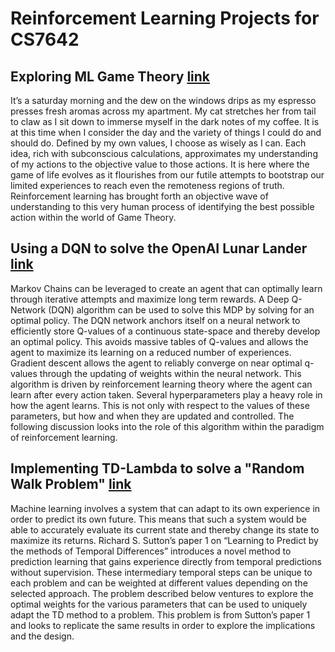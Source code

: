 # Reinforcement Learning Projects for CS7642

## Exploring ML Game Theory [link](https://github.com/andmenendez/Reinforcement-Learning-Projects/blob/main/AMMProject3CS7642.pdf)
It’s a saturday morning and the dew on the windows drips as my espresso presses fresh aromas across my apartment. My cat stretches her from tail to claw as I sit down to immerse myself in the dark notes of my coffee. It is at this time when I consider the day and the variety of things I could do and should do. Defined by my own values, I choose as wisely as I can. Each idea, rich with subconscious calculations, approximates my understanding of my actions to the objective value to those actions. It is here where the game of life evolves as it flourishes from our futile attempts to bootstrap our limited experiences to reach even the remoteness regions of truth. Reinforcement learning has brought forth an objective wave of understanding to this very human process of identifying the best possible action within the world of Game Theory.

## Using a DQN to solve the OpenAI Lunar Lander [link](https://github.com/andmenendez/Reinforcement-Learning-Projects/blob/main/AMMProject2CS7642.pdf)
Markov Chains can be leveraged to create an agent that can optimally learn through iterative attempts and maximize long term rewards. A Deep Q-Network (DQN) algorithm can be used to solve this MDP by solving for an optimal policy. The DQN network anchors itself on a neural network to efficiently store Q-values of a continuous state-space and thereby develop an optimal policy. This avoids massive tables of Q-values and allows the agent to maximize its learning on a reduced number of experiences. Gradient descent allows the agent to reliably converge on near optimal q-values through the updating of weights within the neural network. This algorithm is driven by reinforcement learning theory where the agent can learn after every action taken. Several hyperparameters play a heavy role in how the agent learns. This is not only with respect to the values of these parameters, but how and when they are updated and controlled. The following discussion looks into the role of this algorithm within the paradigm of reinforcement learning.

## Implementing TD-Lambda to solve a "Random Walk Problem" [link](https://github.com/andmenendez/Reinforcement-Learning-Projects/blob/main/AMMProject1CS7642.pdf)
Machine learning involves a system that can adapt to its own experience in order to predict its own future. This means that such a system would be able to accurately evaluate its current state and thereby change its state to maximize its returns. Richard S. Sutton’s paper 1 on “Learning to Predict by the methods of Temporal Differences” introduces a novel method to prediction learning that gains experience directly from temporal predictions without supervision. These intermediary temporal steps can be unique to each problem and can be weighted at different values depending on the selected approach. The problem described below ventures to explore the optimal weights for the various parameters that can be used to uniquely adapt the TD method to a problem. This problem is from Sutton’s paper 1 and looks to replicate the same results in order to explore the implications and the design.
